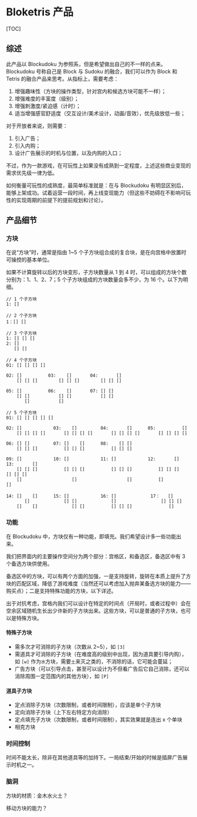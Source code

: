 # Bloketris 产品

[TOC]

## 综述

此产品以 Blockudoku 为参照系，但是希望做出自己的不一样的点来。Blockudoku 号称自己是 Block 与 Sudoku 的融合，我们可以作为 Block 和 Tetris 的融合产品来思考。从指标上，需要考虑：

1. 增强趣味性（方块的操作类型，针对宫内和候选方块可能不一样）；
2. 增强难度的丰富度（级别）；
3. 增强刺激度/紧迫感（计时）；
4. 适当增强感官舒适度（交互设计/美术设计，动画/音效），优先级放低一些；

对于开放者来说，则需要：

1. 引入广告；
2. 引入内购；
3. 设计广告展示的时机与位置，以及内购的入口；

不过，作为一款游戏，在可玩性上如果没有成熟到一定程度，上述这些商业变现的需求优先级一律为低。

如何衡量可玩性的成熟度，最简单标准就是：在与 Blockudoku 有明显区别后，能够上架成功。试着运营一段时间，再上线变现能力（但这些不妨碍在不影响可玩性的实现周期的前提下的提前规划和讨论）。

## 产品细节

### 方块

在说“方块”时，通常是指由 1~5 个子方块组合成的复合块，是在向宫格中放置时可操控的基本单位。

如果不计算旋转以后的方块变形，子方块数量从 1 到 4 时，可以组成的方块个数分别为：1、1、2、7；5 个子方块组成的方块数量会多不少，为 16 个。以下为明细。

```
// 1 个子方块
1: []

// 2 个子方块
1：[] []

// 3 个子方块 
1: [] [] []
2: []
   [] []

// 4 个子方块
01: [] [] [] []

02: []          03:    []       04:       []
    [] [] []        [] [] []        [] [] []

05: []          06:    []       07: [] []
    [] []           [] []           [] []
       []           []

// 5 个子方块
01: [] [] [] [] []

02: []            03:    []         04:       []      05:          []
    [] [] [] []       [] [] [] []       [] [] [] []       [] [] [] []
   
06: [] []         07: []    []      08:    [] []
    [] [] []          [] [] []          [] [] []

09: []            10: []            11: []            12:       []      13:       []
    [] [] []          [] [] []          [] [] []          [] [] []          [] [] []
    []                   []                   []          []                   []

14: []    []      15: []            16: []             17：   []
       []             [] []             []                 [] [] []
    []    []             [] []          [] [] []              []
```

### 功能

在 Blockudoku 中，方块仅有一种功能，即填充。我们希望设计多一些功能出来。

我们把界面内的主要操作空间分为两个部分：宫格区，和备选区，备选区中有 3 个备选方块供使用。

备选区中的方块，可以有两个方面的加强，一是支持旋转，旋转在本质上提升了方块的匹配区域，降低了游戏难度（当然还可以考虑加入抛弃某备选方块的能力——购买点）；二是支持特殊功能的方块，以下详述。

出于对抗考虑，宫格内我们可以设计在特定的时间点（开局时，或者过程中）会在空余区域随机生长出少许新的子方块出来。这些方块，可以是普通的子方块，也可以是特殊方块。

#### 特殊子方块

- 需多次才可消除的子方块（次数从 2~5），如 `[3]`
- 需道具才可消除的子方块（在难度高的级别中出现，因为道具要引导内购），如 `[w]` 作为`水`方块，需要`土`来灭之类的，不消除的话，它可能会蔓延；
- 广告方块（可以引导点击，甚至可以设计为不但看广告后它自己消除，还可以消除周围一定范围内的其他方块），如 `[P]`

#### 道具子方块

- 定点消除子方块（次数限制，或者时间限制），应该是单个子方块
- 定向消除子方块（上下左右特定方向消除）
- 定点填充子方块（次数限制，或者时间限制），其实效果就是连出 x 个单块
- 相克方块

### 时间控制

时间不能太长，除非在其他道具等的加持下。一局结束/开始的时候是插屏广告展示时机之一。

### 脑洞

方块的材质：金木水火土？

移动方块的能力？